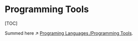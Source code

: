 # Programming Tools

[TOC]


Summed here ↗ [Programing Languages /Programming Tools](../../../👩‍💻%20Languages%20Programming/🐛%20Programming%20Tools%20Chain/Programming%20Tools%20Chain.md).

